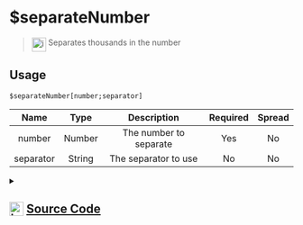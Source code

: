 # $separateNumber
> <img align="top" src="https://upload.wikimedia.org/wikipedia/commons/thumb/e/e4/Infobox_info_icon.svg/160px-Infobox_info_icon.svg.png?20150409153300" alt="image" width="25" height="auto"> Separates thousands in the number
## Usage
```
$separateNumber[number;separator]
```
| Name | Type | Description | Required | Spread
| :---: | :---: | :---: | :---: | :---: |
number | Number | The number to separate | Yes | No
separator | String | The separator to use | No | No
<details>
<summary>
    
## <img align="top" src="https://cdn4.iconfinder.com/data/icons/iconsimple-logotypes/512/github-512.png" alt="image" width="25" height="auto">  [Source Code](https://github.com/tryforge/ForgeScript-V2/blob/main/src/native/separateNumber.ts)
    
</summary>
    
```ts
import { ArgType, NativeFunction, Return } from "../structures"

const NoNumberRegex = /[^0-9]/g

export default new NativeFunction({
    name: "$separateNumber",
    version: "1.0.0",
    description: "Separates thousands in the number",
    unwrap: true,
    args: [
        {
            name: "number",
            description: "The number to separate",
            rest: false,
            type: ArgType.Number,
            required: true,
        },
        {
            name: "separator",
            description: "The separator to use",
            type: ArgType.String,
            rest: false,
        },
    ],
    brackets: true,
    execute(ctx, [n, sep]) {
        const t = n.toLocaleString()
        return Return.success(sep ? t.replaceAll(NoNumberRegex, sep) : t)
    },
})

```
    
</details>